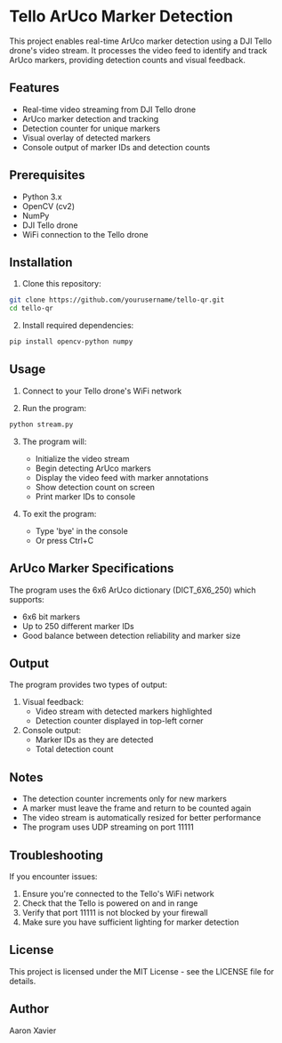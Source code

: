 # Tello ArUco Marker Detection

This project enables real-time ArUco marker detection using a DJI Tello drone's video stream. It processes the video feed to identify and track ArUco markers, providing detection counts and visual feedback.

## Features

- Real-time video streaming from DJI Tello drone
- ArUco marker detection and tracking
- Detection counter for unique markers
- Visual overlay of detected markers
- Console output of marker IDs and detection counts

## Prerequisites

- Python 3.x
- OpenCV (cv2)
- NumPy
- DJI Tello drone
- WiFi connection to the Tello drone

## Installation

1. Clone this repository:
```bash
git clone https://github.com/yourusername/tello-qr.git
cd tello-qr
```

2. Install required dependencies:
```bash
pip install opencv-python numpy
```

## Usage

1. Connect to your Tello drone's WiFi network

2. Run the program:
```bash
python stream.py
```

3. The program will:
   - Initialize the video stream
   - Begin detecting ArUco markers
   - Display the video feed with marker annotations
   - Show detection count on screen
   - Print marker IDs to console

4. To exit the program:
   - Type 'bye' in the console
   - Or press Ctrl+C

## ArUco Marker Specifications

The program uses the 6x6 ArUco dictionary (DICT_6X6_250) which supports:
- 6x6 bit markers
- Up to 250 different marker IDs
- Good balance between detection reliability and marker size

## Output

The program provides two types of output:
1. Visual feedback:
   - Video stream with detected markers highlighted
   - Detection counter displayed in top-left corner
2. Console output:
   - Marker IDs as they are detected
   - Total detection count

## Notes

- The detection counter increments only for new markers
- A marker must leave the frame and return to be counted again
- The video stream is automatically resized for better performance
- The program uses UDP streaming on port 11111

## Troubleshooting

If you encounter issues:
1. Ensure you're connected to the Tello's WiFi network
2. Check that the Tello is powered on and in range
3. Verify that port 11111 is not blocked by your firewall
4. Make sure you have sufficient lighting for marker detection

## License

This project is licensed under the MIT License - see the LICENSE file for details.

## Author

Aaron Xavier
